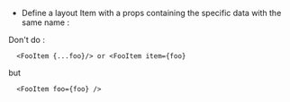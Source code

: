 - Define a layout Item with a props containing the specific data with the same name :

Don't do :
```
  <FooItem {...foo}/> or <FooItem item={foo}
```

but

```
  <FooItem foo={foo} />
```
